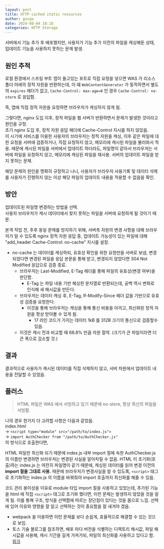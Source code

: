 ```yaml
---
layout: post
title: HTTP cached static resources
author: gosqo
date: 2024-08-04 18:18
categories: HTTP Storage
---
```


서버에서 기능 추가 후 배포했지만, 사용자가 기능 추가 이전의 파일을 캐싱해둔 상태, 업데이트 기능을 사용하지 못하는 문제 발생.

원인 추적
---

로컬 환경에서 스프링 부트 앱이 돌고있는 포트로 직접 요청을 넣으면 WAS 가 리소스 폴더 아래의 정적 자원을 반환하는데, 
이 떄 `WebContentGenerator` 가 동작하면서 별도의 `expires` 헤더가 없고, `Cache-Control: max-age=0` 인 경우 `Cache-Control: no-store` 로 응답함.    

즉, 앱에 직접 정적 자원을 요청하면 브라우저가 캐싱하지 않게 됨.

그렇다면, nginx 도입 이후, 정적 파일을 웹 서버가 반환하면서 문제가 발생한 것이라고 원인을 규정.   
초기 nginx 도입 후, 정적 자원 응답 헤더에 Cache-Control 지시를 하지 않았음.   
이 시기에 서비스를 이용한 사용자의 브라우저는 정적 자원을 캐싱, 이후 같은 파일에 대한 요청을 서버에 검증하거나, 직접 요청하지 않고, 
메모리에 캐시된 파일을 불러와서 적용.
때문에 캐시된 파일을 서버에서 업데이트 하더라도, 파일명이 같아서 브라우저는 서버에 파일을 요청하지 않고, 
메모리에 캐싱된 파일을 재사용. 서버의 업데이트 파일을 받지 못하는 문제.

해당 문제의 원인을 명확히 규정하고 나니, 사용자가 브라우저 사용기록 및 데이터 삭제를 사용자가 진행하지 않는 이상 해당 파일의 업데이트 내용을 적용할 수 없음을 확인.

방안
---

업데이트된 파일명 변경하는 방법을 선택.   
사용자 브라우저가 캐시 데이터에서 찾지 못하는 파일을 서버에 요청하게 될 것이기 때문. 

본격 작업 전, 추후 동일 문제를 방지하기 위해, 서버측 자원의 변경 사항을 대해 브라우저가 알 수 있도록 nginx 정적 자원 응답 중, 업데이트 가능성이 있는 파일에 대해 "add\_header Cache-Control: no-cache" 지시를 설정.

* no-cache 는 데이터를 캐싱하되, 유효성 확인을 위한 요청만을 서버로 보냄, 변경되었다면 변경된 파일을 응답 본문을 통해 받고, 변경되지 않았다면 304 Not Modified 응답으로 검증 종료.
  * 브라우저는 Last-Modified, E-Tag 헤더를 통해 파일의 유효성(변경 여부)을 판단함.
    * E-Tag 는 파일 내용 기반 해싱한 문자열로 반환되는데, 공백 역시 변화로 인식해 새 해시값을 만든다.
  * 브라우저는 데이터 캐싱 후, E-Tag, If-Modify-Since 헤더 값을 기반으로 유효성 검증을 요청한다.
    * 이것을 통해 브라우저는 캐싱을 통해 통신 비용을 아끼고, 최신화된 정적 자원을 항상 받아볼 수 있게 됨.
      * 17 라인 코드가 가지는 데이터 1kB 를 312B 크기의 통신으로 검증할수 있음.   
  * 이것은 캐시 전과 비교할 때 68.8% 만큼 자원 절약. (크기가 큰 파일이라면 더 큰 폭으로 감소할 것.)

결과
---

결과적으로 사용자가 캐시된 데이터를 직접 삭제하지 않고, 서버 차원에서 업데이트 내용을 전달할 수 있었음.

플러스
---

> HTML 파일은 WAS 에서 서빙하고 있기 때문에 no-store, 항상 최신의 파일을 서빙함.

나의 경우 한가지 더 고려할 사항은 다음과 같았음.   
index.html   
  -> `<script type="module" src="/path/to/index.js">`   
    -> `import AuthChecker from "/path/to/AuthChecker.js"`   
의 방식으로 호출한다면,

HTML 파일만 최신화 되기 때문에 index.js 내부 import 절에 속한 AuthChecker.js 의 이름만 변경하면 브라우저는 변경된 사실을 알아차릴 수 없음.
HTML 이 초기화(호출)하는 index.js 는 여전히 파일명이 같기 때문에, 캐싱된 데이터를 읽어 변경 이전의 **import 절을 그대로 사용.**
때문에 브라우저가 변경사실을 알 수 있도록, `<script>` 태그로 초기화하는 index.js 의 이름을 바꿔줘야 import 호출까지 최신화를 해줄 수 있음.

코드 관리 용이성을 이유로 module 타입 import 절을 사용하고 있었는데, 추가된 기능을 html 에 직접 `<script>` 태그로 초기화 했다면, 이런 문제는 발생하지 않았을 것을 알게 됨. 이를 통해 구조, 방식을 선택함에 따르는 장단점이 있다는 것을 몸으로 느낌. 선택에 있어 이유와 영향을 잘 알고 선택하는 것이 중요함을 잘 새겨야 겠음.


* webpack 을 이용하면 이런 문제를 보다 손쉽게, 효율적으로 해결할 수 있는 것으로 보임.
* 토스 기술 블로그를 참조하면, 배포 마다 버전을 식별하는 디렉토리 해시값, 파일 해시값을 사용해, 캐시 기간을 길게 가져가되, 파일의 최신화를 사용하고 있다고 함. [링크](https://toss.tech/article/smart-web-service-cache)
